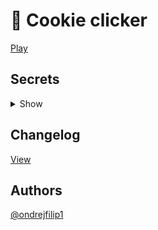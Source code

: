 # 🍪 Cookie clicker

[Play](https://ondrejfilip1.github.io/clicker/)

## Secrets

<details>
  <summary>Show</summary>
  <p>
    <strong>ieatedit</strong> - Adds 1 000 cookies<br>
    <strong>nikocado</strong> - Adds 1 000 000 cookies<br>
    <strong>rainbow</strong> - Cookie will become rainbow<br>
    <strong>themehack</strong> - Unlocks all themes
  </p>
</details>

## Changelog

[View](https://github.com/ondrejfilip1/clicker/blob/master/changelog.txt)

## Authors

[@ondrejfilip1](https://www.github.com/ondrejfilip1)
